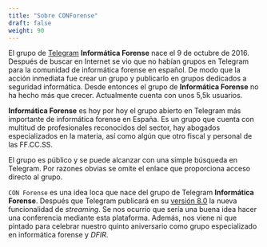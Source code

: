 ```yaml
---
title: "Sobre CONForense"
draft: false
weight: 90
---
```


El grupo de [Telegram](https://telegram.org/) **Informática Forense** nace el 9 de octubre de 2016. Después de buscar en Internet se vio que no habían grupos en Telegram para la comunidad de informática forense en español. De modo que la acción inmediata fue crear un grupo y publicarlo en grupos dedicados a seguridad informática. Desde entonces el grupo de **Informática Forense** no ha hecho más que crecer. Actualmente cuenta con unos 5,5k usuarios.

**Informática Forense** es hoy por hoy el grupo abierto en Telegram más importante de informática forense en España. Es un grupo que cuenta con multitud de profesionales reconocidos del sector, hay abogados especializados en la materia, así como algún que otro fiscal y personal de las FF.CC.SS.

El grupo es público y se puede alcanzar con una simple búsqueda en Telegram. Por razones obvias se omite el enlace que proporciona acceso directo al grupo.

`CON Forense` es una idea loca que nace del grupo de Telegram **Informática Forense**. Después que Telegram publicará en su [versión 8.0](https://telegram.org/blog/live-streams-forwarding-next-channel/es) la nueva funcionalidad de _streaming_. Se nos ocurrio que sería una buena idea hacer una conferencia mediante esta plataforma. Además, nos viene ni que pintado para celebrar nuestro quinto aniversario como grupo especializado en informática forense y _DFIR_.